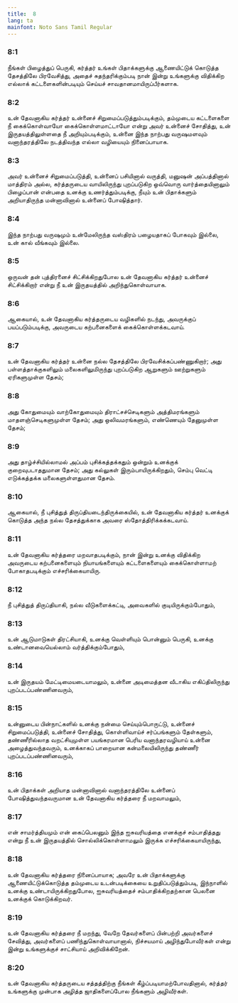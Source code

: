 ```yaml
---
title:  8
lang: ta
mainfont: Noto Sans Tamil Regular
---
```


###  8:1

நீங்கள் பிழைத்துப் பெருகி, கர்த்தர் உங்கள் பிதாக்களுக்கு ஆணையிட்டுக் கொடுத்த தேசத்திலே பிரவேசித்து, அதைச் சுதந்தரிக்கும்படி நான் இன்று உங்களுக்கு விதிக்கிற எல்லாக் கட்டளைகளின்படியும் செய்யச் சாவதானமாயிருப்பீர்களாக.

###  8:2

உன் தேவனாகிய கர்த்தர் உன்னைச் சிறுமைப்படுத்தும்படிக்கும், தம்முடைய கட்டளைகளை நீ கைக்கொள்வாயோ கைக்கொள்ளமாட்டாயோ என்று அவர் உன்னைச் சோதித்து, உன் இருதயத்திலுள்ளதை நீ அறியும்படிக்கும், உன்னை இந்த நாற்பது வருஷமளவும் வனாந்தரத்திலே நடத்திவந்த எல்லா வழியையும் நினைப்பாயாக.

###  8:3

அவர் உன்னைச் சிறுமைப்படுத்தி, உன்னைப் பசியினால் வருத்தி, மனுஷன் அப்பத்தினால் மாத்திரம் அல்ல, கர்த்தருடைய வாயிலிருந்து புறப்படுகிற ஒவ்வொரு வார்த்தையினாலும் பிழைப்பான் என்பதை உனக்கு உணர்த்தும்படிக்கு, நீயும் உன் பிதாக்களும் அறியாதிருந்த மன்னாவினால் உன்னைப் போஷித்தார்.

###  8:4

இந்த நாற்பது வருஷமும் உன்மேலிருந்த வஸ்திரம் பழையதாகப் போகவும் இல்லை, உன் கால் வீங்கவும் இல்லை.

###  8:5

ஒருவன் தன் புத்திரனைச் சிட்சிக்கிறதுபோல உன் தேவனாகிய கர்த்தர் உன்னைச் சிட்சிக்கிறார் என்று நீ உன் இருதயத்தில் அறிந்துகொள்வாயாக.

###  8:6

ஆகையால், உன் தேவனாகிய கர்த்தருடைய வழிகளில் நடந்து, அவருக்குப் பயப்படும்படிக்கு, அவருடைய கற்பனைகளைக் கைக்கொள்ளக்கடவாய்.

###  8:7

உன் தேவனாகிய கர்த்தர் உன்னை நல்ல தேசத்திலே பிரவேசிக்கப்பண்ணுகிறார்; அது பள்ளத்தாக்குகளிலும் மலைகளிலுமிருந்து புறப்படுகிற ஆறுகளும் ஊற்றுகளும் ஏரிகளுமுள்ள தேசம்;

###  8:8

அது கோதுமையும் வாற்கோதுமையும் திராட்சச்செடிகளும் அத்திமரங்களும் மாதளஞ்செடிகளுமுள்ள தேசம்; அது ஒலிவமரங்களும், எண்ணெயும் தேனுமுள்ள தேசம்;

###  8:9

அது தாழ்ச்சியில்லாமல் அப்பம் புசிக்கத்தக்கதும் ஒன்றும் உனக்குக் குறைவுபடாததுமான தேசம்; அது கல்லுகள் இரும்பாயிருக்கிறதும், செம்பு வெட்டி எடுக்கத்தக்க மலைகளுள்ளதுமான தேசம்.

###  8:10

ஆகையால், நீ புசித்துத் திருப்தியடைந்திருக்கையில், உன் தேவனாகிய கர்த்தர் உனக்குக் கொடுத்த அந்த நல்ல தேசத்துக்காக அவரை ஸ்தோத்திரிக்கக்கடவாய்.

###  8:11

உன் தேவனாகிய கர்த்தரை மறவாதபடிக்கும், நான் இன்று உனக்கு விதிக்கிற அவருடைய கற்பனைகளையும் நியாயங்களையும் கட்டளைகளையும் கைக்கொள்ளாமற் போகாதபடிக்கும் எச்சரிக்கையாயிரு.

###  8:12

நீ புசித்துத் திருப்தியாகி, நல்ல வீடுகளைக்கட்டி, அவைகளில் குடியிருக்கும்போதும்,

###  8:13

உன் ஆடுமாடுகள் திரட்சியாகி, உனக்கு வெள்ளியும் பொன்னும் பெருகி, உனக்கு உண்டானவையெல்லாம் வர்த்திக்கும்போதும்,

###  8:14

உன் இருதயம் மேட்டிமையடையாமலும், உன்னை அடிமைத்தன வீடாகிய எகிப்திலிருந்து புறப்படப்பண்ணினவரும்,

###  8:15

உன்னுடைய பின்நாட்களில் உனக்கு நன்மை செய்யும்பொருட்டு, உன்னைச் சிறுமைப்படுத்தி, உன்னைச் சோதித்து, கொள்ளிவாய்ச் சர்ப்பங்களும் தேள்களும், தண்ணீரில்லாத வறட்சியுமுள்ள பயங்கரமான பெரிய வனாந்தரவழியாய் உன்னை அழைத்துவந்தவரும், உனக்காகப் பாறையான கன்மலையிலிருந்து தண்ணீர் புறப்படப்பண்ணினவரும்,

###  8:16

உன் பிதாக்கள் அறியாத மன்னாவினால் வனாந்தரத்திலே உன்னைப் போஷித்துவந்தவருமான உன் தேவனாகிய கர்த்தரை நீ மறவாமலும்,

###  8:17

என் சாமர்த்தியமும் என் கைப்பெலனும் இந்த ஐசுவரியத்தை எனக்குச் சம்பாதித்தது என்று நீ உன் இருதயத்தில் சொல்லிக்கொள்ளாமலும் இருக்க எச்சரிக்கையாயிருந்து,

###  8:18

உன் தேவனாகிய கர்த்தரை நினைப்பாயாக; அவரே உன் பிதாக்களுக்கு ஆணையிட்டுக்கொடுத்த தம்முடைய உடன்படிக்கையை உறுதிப்படுத்தும்படி, இந்நாளில் உனக்கு உண்டாயிருக்கிறதுபோல, ஐசுவரியத்தைச் சம்பாதிக்கிறதற்கான பெலனை உனக்குக் கொடுக்கிறவர்.

###  8:19

உன் தேவனாகிய கர்த்தரை நீ மறந்து, வேறே தேவர்களைப் பின்பற்றி அவர்களைச் சேவித்து, அவர்களைப் பணிந்துகொள்வாயானால், நிச்சயமாய் அழிந்துபோவீர்கள் என்று இன்று உங்களுக்குச் சாட்சியாய் அறிவிக்கிறேன்.

###  8:20

உன் தேவனாகிய கர்த்தருடைய சத்தத்திற்கு நீங்கள் கீழ்ப்படியாமற்போவதினால், கர்த்தர் உங்களுக்கு முன்பாக அழித்த ஜாதிகளைப்போல நீங்களும் அழிவீர்கள்.

